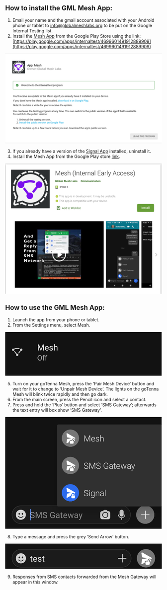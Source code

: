 ## How to install the GML Mesh App:



1. Email your name and the gmail account associated with your Android phone or tablet to [info@globalmeshlabs.org](mailto:info@globalmeshlabs.org) to be put on the Google Internal Testing list. 
2. Install the [Mesh App](https://play.google.com/store/apps/details?id=org.globalmeshlabs.securesms) from the Google Play Store using the link: [https://play.google.com/apps/internaltest/4699601491912889909](https://play.google.com/apps/internaltest/4699601491912889909)


![alt_text](images/image1.png "image_tooltip")




3. If you already have a version of the [Signal App](https://play.google.com/store/apps/details?id=org.thoughtcrime.securesms) installed, uninstall it.
4. Install the Mesh App from the Google Play store [link](https://play.google.com/store/apps/details?id=org.globalmeshlabs.securesms&ah=2R5i8WWShy43on1mwjZA5-tqoC0).


![alt_text](images/image2.png "image_tooltip")



## How to use the GML Mesh App:



1. Launch the app from your phone or tablet.
2. From the Settings menu, select Mesh.


![alt_text](images/image3.png "image_tooltip")




5. Turn on your goTenna Mesh, press the ‘Pair Mesh Device’ button and wait for it to change to ‘Unpair Mesh Device’. The lights on the goTenna Mesh will blink twice rapidly and then go dark.
6. From the main screen, press the Pencil icon and select a contact.
7. Press and hold the ‘Plus’ button and select ‘SMS Gateway’; afterwards the text entry will box show ‘SMS Gateway’.




![alt_text](images/image4.png "image_tooltip")




8. Type a message and press the grey ‘Send Arrow’ button.





![alt_text](images/image5.png "image_tooltip")




9. Responses from SMS contacts forwarded from the Mesh Gateway will appear in this window.
